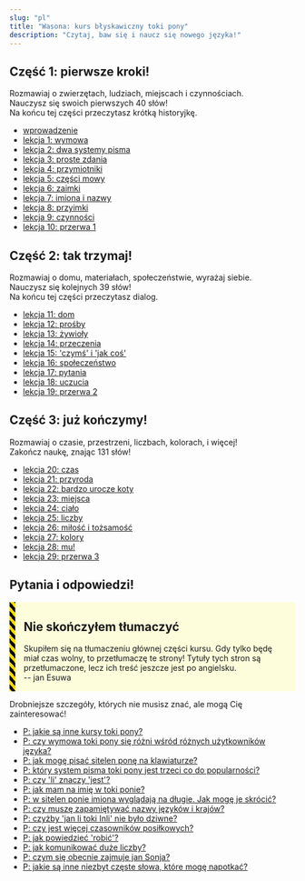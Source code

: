 ```yaml
---
slug: "pl"
title: "Wasona: kurs błyskawiczny toki pony"
description: "Czytaj, baw się i naucz się nowego języka!"
---
```

## Część 1: pierwsze kroki!

Rozmawiaj o zwierzętach, ludziach, miejscach i czynnościach.  
Nauczysz się swoich pierwszych 40 słów!  
Na końcu tej części przeczytasz krótką historyjkę.

* [wprowadzenie](pl/00)
* [lekcja 1: wymowa](pl/01)
* [lekcja 2: dwa systemy pisma](pl/02)
* [lekcja 3: proste zdania](pl/03)
* [lekcja 4: przymiotniki](pl/04)
* [lekcja 5: części mowy](pl/05)
* [lekcja 6: zaimki](pl/06)
* [lekcja 7: imiona i nazwy](pl/07)
* [lekcja 8: przyimki](pl/08)
* [lekcja 9: czynności](pl/09)
* [lekcja 10: przerwa 1](pl/10)

## Część 2: tak trzymaj!

Rozmawiaj o domu, materiałach, społeczeństwie, wyrażaj siebie.  
Nauczysz się kolejnych 39 słów!  
Na końcu tej części przeczytasz dialog.

* [lekcja 11: dom](pl/11)
* [lekcja 12: prośby](pl/12)
* [lekcja 13: żywioły](pl/13)
* [lekcja 14: przeczenia](pl/14)
* [lekcja 15: 'czymś' i 'jak coś'](pl/15)
* [lekcja 16: społeczeństwo](pl/16)
* [lekcja 17: pytania](pl/17)
* [lekcja 18: uczucia](pl/18)
* [lekcja 19: przerwa 2](pl/19)

## Część 3: już kończymy!

Rozmawiaj o czasie, przestrzeni, liczbach, kolorach, i więcej!  
Zakończ naukę, znając 131 słów!

* [lekcja 20: czas](pl/20)
* [lekcja 21: przyroda](pl/21)
* [lekcja 22: bardzo urocze koty](pl/22)
* [lekcja 23: miejsca](pl/23)
* [lekcja 24: ciało](pl/24)
* [lekcja 25: liczby](pl/25)
* [lekcja 26: miłość i tożsamość](pl/26)
* [lekcja 27: kolory](pl/27)
* [lekcja 28: mu!](pl/28)
* [lekcja 29: przerwa 3](pl/29)

## Pytania i odpowiedzi!

<div style="
    margin: 10px 0;
    padding: 2px 15px;
    background: #ffff0022;
    border-left-width: 10px;
    border-left-style: solid;
    border-image: repeating-linear-gradient(
        45deg,
        black,
        black              5px,
        gold 5px,
        gold 10px
    ) 10;
">

## Nie skończyłem tłumaczyć

Skupiłem się na tłumaczeniu głównej części kursu. Gdy tylko będę miał czas wolny, to przetłumaczę te strony! Tytuły tych stron są przetłumaczone, lecz ich treść jeszcze jest po angielsku.  
-- jan Esuwa

</div>

Drobniejsze szczegóły, których nie musisz znać, ale mogą Cię zainteresować!

* [P: jakie są inne kursy toki pony?](pl/other-courses)
* [P: czy wymowa toki pony się różni wśród różnych użytkowników języka?](pl/sound-variation)
* [P: jak mogę pisać sitelen ponę na klawiaturze?](pl/fonts)
* [P: który system pisma toki pony jest trzeci co do popularności?](pl/sitelen-sitelen)
* [P: czy 'li' znaczy 'jest'?](pl/li-and-is)
* [P: jak mam na imię w toki ponie?](pl/make-a-name)
* [P: w sitelen ponie imiona wyglądają na długie. Jak mogę je skrócić?](pl/simpler-cartouches)
* [P: czy muszę zapamiętywać nazwy języków i krajów?](pl/languages-countries)
* [P: czyżby 'jan li toki Inli' nie było dziwne?](pl/named-verbs)
* [P: czy jest więcej czasowników posiłkowych?](pl/more-preverbs)
* [P: jak powiedzieć 'robić'?](pl/doing)
* [P: jak komunikować duże liczby?](pl/large-numbers)
* [P: czym się obecnie zajmuje jan Sonja?](pl/jan-sonja)
* [P: jakie są inne niezbyt częste słowa, które mogę napotkać?](pl/uncommon-words)

